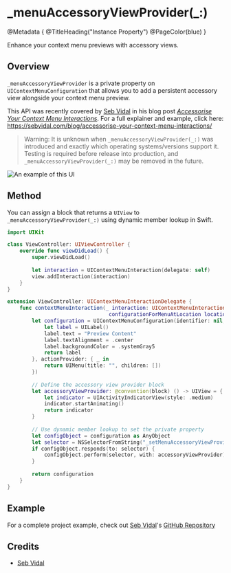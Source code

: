 # \_menuAccessoryViewProvider(\_:)

@Metadata {
    @TitleHeading("Instance Property")
    @PageColor(blue)
}

Enhance your context menu previews with accessory views.

## Overview

`_menuAccessoryViewProvider` is a private property on `UIContextMenuConfiguration` that allows you to add a persistent accessory view alongside your context menu preview.

This API was recently covered by [Seb Vidal](https://x.com/SebJVidal) in his blog post [*Accessorise Your Context Menu Interactions*](https://sebvidal.com/blog/accessorise-your-context-menu-interactions/). For a full explainer and example, click here: https://sebvidal.com/blog/accessorise-your-context-menu-interactions/

> Warning: It is unknown when `_menuAccessoryViewProvider(_:)` was introduced and exactly which operating systems/versions support it. Testing is required before release into production, and `_menuAccessoryViewProvider(_:)` may be removed in the future.

![An example of this UI](_menuAccessoryViewProvider-Image)

## Method

You can assign a block that returns a `UIView` to `_menuAccessoryViewProvider(_:)` using dynamic member lookup in Swift.

```swift
import UIKit

class ViewController: UIViewController {
    override func viewDidLoad() {
        super.viewDidLoad()
        
        let interaction = UIContextMenuInteraction(delegate: self)
        view.addInteraction(interaction)
    }
}

extension ViewController: UIContextMenuInteractionDelegate {
    func contextMenuInteraction(_ interaction: UIContextMenuInteraction,
                                 configurationForMenuAtLocation location: CGPoint) -> UIContextMenuConfiguration? {
        let configuration = UIContextMenuConfiguration(identifier: nil, previewProvider: {
            let label = UILabel()
            label.text = "Preview Content"
            label.textAlignment = .center
            label.backgroundColor = .systemGray5
            return label
        }, actionProvider: { _ in
            return UIMenu(title: "", children: [])
        })
        
        // Define the accessory view provider block
        let accessoryViewProvider: @convention(block) () -> UIView = {
            let indicator = UIActivityIndicatorView(style: .medium)
            indicator.startAnimating()
            return indicator
        }
        
        // Use dynamic member lookup to set the private property
        let configObject = configuration as AnyObject
        let selector = NSSelectorFromString("_setMenuAccessoryViewProvider:")
        if configObject.responds(to: selector) {
            configObject.perform(selector, with: accessoryViewProvider)
        }
        
        return configuration
    }
}
```

## Example

For a complete project example, check out [Seb Vidal](https://x.com/SebJVidal)'s [GitHub Repository](https://github.com/sebjvidal/_UIContextMenuAccessoryView-Demo)

## Credits

 - [Seb Vidal](https://x.com/SebJVidal)
